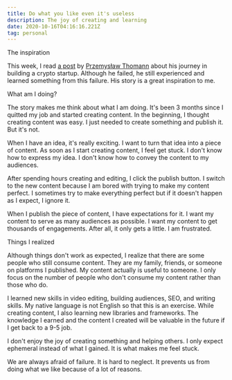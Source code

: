 ```yaml
---
title: Do what you like even it's useless
description: The joy of creating and learning
date: 2020-10-16T04:16:16.221Z
tag: personal
---
```

The inspiration

This week, I read [a post](https://dev.to/_pthomann/how-i-lost-1-year-of-life-doing-failed-crypto-startup-5hlp) by [Przemysław Thomann](https://twitter.com/_pthomann) about his journey in building a crypto startup. Although he failed, he still experienced and learned something from this failure. His story is a great inspiration to me.

What am I doing?

The story makes me think about what I am doing. It's been 3 months since I quitted my job and started creating content. In the beginning, I thought creating content was easy. I just needed to create something and publish it. But it's not.

When I have an idea, it's really exciting. I want to turn that idea into a piece of content. As soon as I start creating content, I feel get stuck. I don't know how to express my idea. I don't know how to convey the content to my audiences.

After spending hours creating and editing, I click the publish button. I switch to the new content because I am bored with trying to make my content perfect. I sometimes try to make everything perfect but if it doesn't happen as I expect, I ignore it.

When I publish the piece of content, I have expectations for it. I want my content to serve as many audiences as possible. I want my content to get thousands of engagements. After all, it only gets a little. I am frustrated.

Things I realized

Although things don't work as expected, I realize that there are some people who still consume content. They are my family, friends, or someone on platforms I published. My content actually is useful to someone. I only focus on the number of people who don't consume my content rather than those who do.

I learned new skills in video editing, building audiences, SEO, and writing skills. My native language is not English so that this is an exercise. While creating content, I also learning new libraries and frameworks. The knowledge I earned and the content I created will be valuable in the future if I get back to a 9-5 job.

I don't enjoy the joy of creating something and helping others. I only expect ephemeral instead of what I gained. It is what makes me feel stuck.

We are always afraid of failure. It is hard to neglect. It prevents us from doing what we like because of a lot of reasons.
